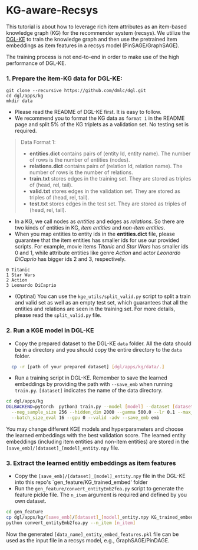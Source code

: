 # KG-aware-Recsys

This tutorial is about how to leverage rich item attributes as an item-based knowledge graph (KG) for the recommender system (recsys). 
We utilize the [DGL-KE](https://github.com/dmlc/dgl/tree/master/apps/kg) to train the knowledge graph and 
then use the pretrained item embeddings as item features in a recsys model (PinSAGE/GraphSAGE).

The training process is not end-to-end in order to make use of the high performance of DGL-KE.

### 1. Prepare the item-KG data for DGL-KE:
  ```
  git clone --recursive https://github.com/dmlc/dgl.git
  cd dgl/apps/kg
  mkdir data
  ```
  - Please read the README of DGL-KE first. It is easy to follow.
  - We recommend you to format the KG data as `format 1` in the README page and split 5% of the KG triplets as a validation set. No testing set is required.

  > Data Format 1:
  > - **entities.dict** contains pairs of (entity Id, entity name). The number of rows is the number of entities (nodes).
  > - **relations.dict** contains pairs of (relation Id, relation name). The number of rows is the number of relations.
  > - **train.txt** stores edges in the training set. They are stored as triples of (head, rel, tail).
  > - **valid.txt** stores edges in the validation set. They are stored as triples of (head, rel, tail).
  > - **test.txt** stores edges in the test set. They are stored as triples of (head, rel, tail).

  - In a KG, we call nodes as *entities* and edges as *relations*. So there are two kinds of entities in KG, *item entities* and *non-item entities*.
  - When you map entities to entity ids in the **entities.dict** file, please guarantee that the item entities has smaller ids for use our provided scripts. 
  For example, movie items *Titanic* and *Star Wars* has smaller ids 0 and 1, while attribute entities like genre *Action* and actor *Leonardo DiCaprio* has bigger ids 2 and 3, respectively.
  
  ```
  0 Titanic
  1 Star Wars
  2 Action
  3 Leonardo DiCaprio
  ```
  - (Optinal) You can use the `kge_utils/split_valid.py` script to split a train and valid set 
  as well as an empty test set, which guarantees that all the entities and relations are seen in the training set. 
  For more details, please read the `split_valid.py` file.

### 2. Run a KGE model in DGL-KE 
  - Copy the prepared dataset to the DGL-KE `data` folder. 
  All the data should be in a directory and you should copy the entire directory to the `data` folder.
  ```bash
    cp -r [path of your prepared dataset] [dgl/apps/kg/data/.]
  ```
  - Run a training script in DGL-KE. Remember to save the learned embeddings by providing the path with `--save_emb` when running
`train.py`. `[dataset]` indicates the name of the data directory. 
  ```bash
  cd dgl/apps/kg
  DGLBACKEND=pytorch  python3 train.py --model [model] --dataset [dataset] --batch_size 1024 \
    --neg_sample_size 256 --hidden_dim 2000 --gamma 500.0 --lr 0.1 --max_step 100000 \
    --batch_size_eval 16 --gpu 0 --valid -adv --save_emb emb
  ```
You may change different KGE models and hyperparameters and choose the learned embeddings with the best validation score.
The learned entity embeddings (including item entities and non-item entities) are stored in the `[save_emb]/[dataset]_[model]_entity.npy` file.

### 3. Extract the learned entitiy embeddings as item features
  - Copy the `[save_emb]/[dataset]_[model]_entity.npy` file in the DGL-KE into this repo's `gen_feature/KG_trained_embed' folder
  - Run the `gen_feature/convert_entityEmb2fea.py` script to generate the feature pickle file. 
  The `n_item` argument is required and defined by you own dataset. 
  ```bash
  cd gen_feature
  cp dgl/apps/kg/[save_emb]/[dataset]_[model]_entity.npy KG_trained_embed/.
  python convert_entityEmb2fea.py --n_item [n_item]
  ```
  
  Now the generated `[data_name]_entity_embed_features.pkl` file can be used as the input file in a recsys model, e.g., GraphSAGE/PinDAGE.


 